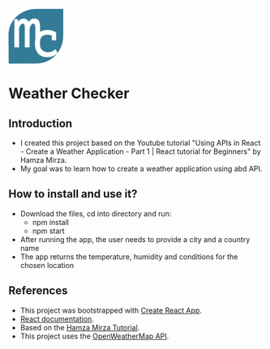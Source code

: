 
![Favicon](./img/favicon.png) 
# Weather Checker 

## Introduction

- I created this project based on the Youtube tutorial "Using APIs in React - Create a Weather Application - Part 1 | React tutorial for Beginners" by Hamza Mirza.
- My goal was to learn how to create a weather application using abd API.

## How to install and use it?

- Download the files, cd into directory and run:
  - npm install
  - npm start
- After running the app, the user needs to provide a city and a country name
- The app returns the temperature, humidity and conditions for the chosen location

## References

- This project was bootstrapped with [Create React App](https://github.com/facebook/create-react-app).
- [React documentation](https://reactjs.org/).
- Based on the [Hamza Mirza Tutorial](https://www.youtube.com/watch?v=204C9yNeOYI&t=438s).
- This project uses the [OpenWeatherMap API](https://openweathermap.org/api).
